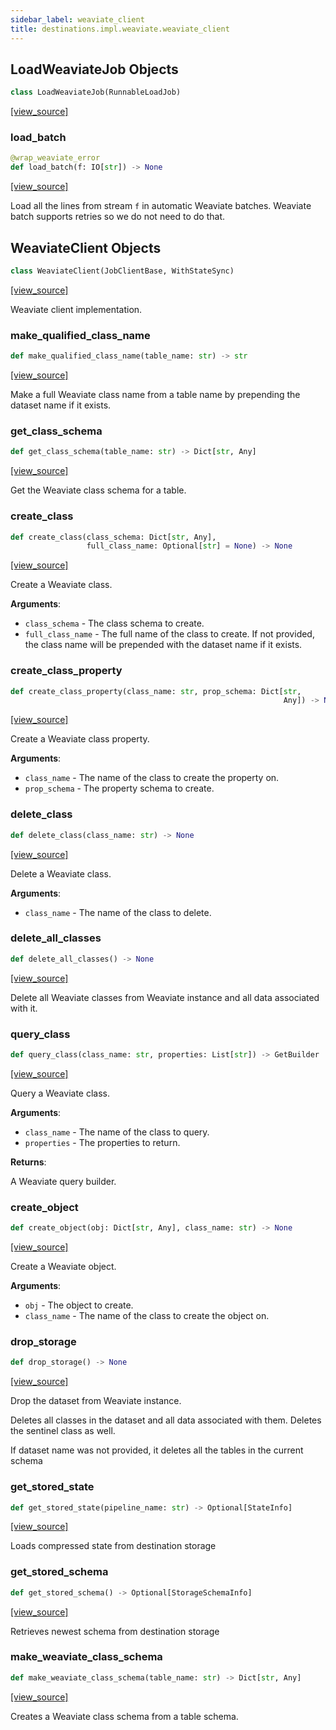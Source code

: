 ```yaml
---
sidebar_label: weaviate_client
title: destinations.impl.weaviate.weaviate_client
---
```


## LoadWeaviateJob Objects

```python
class LoadWeaviateJob(RunnableLoadJob)
```

[[view_source]](https://github.com/dlt-hub/dlt/blob/e9c9ecfa8a644fdb516dd74aabca3bf75bafb154/dlt/destinations/impl/weaviate/weaviate_client.py#L152)

### load\_batch

```python
@wrap_weaviate_error
def load_batch(f: IO[str]) -> None
```

[[view_source]](https://github.com/dlt-hub/dlt/blob/e9c9ecfa8a644fdb516dd74aabca3bf75bafb154/dlt/destinations/impl/weaviate/weaviate_client.py#L180)

Load all the lines from stream `f` in automatic Weaviate batches.
Weaviate batch supports retries so we do not need to do that.

## WeaviateClient Objects

```python
class WeaviateClient(JobClientBase, WithStateSync)
```

[[view_source]](https://github.com/dlt-hub/dlt/blob/e9c9ecfa8a644fdb516dd74aabca3bf75bafb154/dlt/destinations/impl/weaviate/weaviate_client.py#L235)

Weaviate client implementation.

### make\_qualified\_class\_name

```python
def make_qualified_class_name(table_name: str) -> str
```

[[view_source]](https://github.com/dlt-hub/dlt/blob/e9c9ecfa8a644fdb516dd74aabca3bf75bafb154/dlt/destinations/impl/weaviate/weaviate_client.py#L288)

Make a full Weaviate class name from a table name by prepending
the dataset name if it exists.

### get\_class\_schema

```python
def get_class_schema(table_name: str) -> Dict[str, Any]
```

[[view_source]](https://github.com/dlt-hub/dlt/blob/e9c9ecfa8a644fdb516dd74aabca3bf75bafb154/dlt/destinations/impl/weaviate/weaviate_client.py#L300)

Get the Weaviate class schema for a table.

### create\_class

```python
def create_class(class_schema: Dict[str, Any],
                 full_class_name: Optional[str] = None) -> None
```

[[view_source]](https://github.com/dlt-hub/dlt/blob/e9c9ecfa8a644fdb516dd74aabca3bf75bafb154/dlt/destinations/impl/weaviate/weaviate_client.py#L306)

Create a Weaviate class.

**Arguments**:

- `class_schema` - The class schema to create.
- `full_class_name` - The full name of the class to create. If not
  provided, the class name will be prepended with the dataset name
  if it exists.

### create\_class\_property

```python
def create_class_property(class_name: str, prop_schema: Dict[str,
                                                             Any]) -> None
```

[[view_source]](https://github.com/dlt-hub/dlt/blob/e9c9ecfa8a644fdb516dd74aabca3bf75bafb154/dlt/destinations/impl/weaviate/weaviate_client.py#L327)

Create a Weaviate class property.

**Arguments**:

- `class_name` - The name of the class to create the property on.
- `prop_schema` - The property schema to create.

### delete\_class

```python
def delete_class(class_name: str) -> None
```

[[view_source]](https://github.com/dlt-hub/dlt/blob/e9c9ecfa8a644fdb516dd74aabca3bf75bafb154/dlt/destinations/impl/weaviate/weaviate_client.py#L338)

Delete a Weaviate class.

**Arguments**:

- `class_name` - The name of the class to delete.

### delete\_all\_classes

```python
def delete_all_classes() -> None
```

[[view_source]](https://github.com/dlt-hub/dlt/blob/e9c9ecfa8a644fdb516dd74aabca3bf75bafb154/dlt/destinations/impl/weaviate/weaviate_client.py#L346)

Delete all Weaviate classes from Weaviate instance and all data
associated with it.

### query\_class

```python
def query_class(class_name: str, properties: List[str]) -> GetBuilder
```

[[view_source]](https://github.com/dlt-hub/dlt/blob/e9c9ecfa8a644fdb516dd74aabca3bf75bafb154/dlt/destinations/impl/weaviate/weaviate_client.py#L352)

Query a Weaviate class.

**Arguments**:

- `class_name` - The name of the class to query.
- `properties` - The properties to return.
  

**Returns**:

  A Weaviate query builder.

### create\_object

```python
def create_object(obj: Dict[str, Any], class_name: str) -> None
```

[[view_source]](https://github.com/dlt-hub/dlt/blob/e9c9ecfa8a644fdb516dd74aabca3bf75bafb154/dlt/destinations/impl/weaviate/weaviate_client.py#L364)

Create a Weaviate object.

**Arguments**:

- `obj` - The object to create.
- `class_name` - The name of the class to create the object on.

### drop\_storage

```python
def drop_storage() -> None
```

[[view_source]](https://github.com/dlt-hub/dlt/blob/e9c9ecfa8a644fdb516dd74aabca3bf75bafb154/dlt/destinations/impl/weaviate/weaviate_client.py#L373)

Drop the dataset from Weaviate instance.

Deletes all classes in the dataset and all data associated with them.
Deletes the sentinel class as well.

If dataset name was not provided, it deletes all the tables in the current schema

### get\_stored\_state

```python
def get_stored_state(pipeline_name: str) -> Optional[StateInfo]
```

[[view_source]](https://github.com/dlt-hub/dlt/blob/e9c9ecfa8a644fdb516dd74aabca3bf75bafb154/dlt/destinations/impl/weaviate/weaviate_client.py#L502)

Loads compressed state from destination storage

### get\_stored\_schema

```python
def get_stored_schema() -> Optional[StorageSchemaInfo]
```

[[view_source]](https://github.com/dlt-hub/dlt/blob/e9c9ecfa8a644fdb516dd74aabca3bf75bafb154/dlt/destinations/impl/weaviate/weaviate_client.py#L547)

Retrieves newest schema from destination storage

### make\_weaviate\_class\_schema

```python
def make_weaviate_class_schema(table_name: str) -> Dict[str, Any]
```

[[view_source]](https://github.com/dlt-hub/dlt/blob/e9c9ecfa8a644fdb516dd74aabca3bf75bafb154/dlt/destinations/impl/weaviate/weaviate_client.py#L618)

Creates a Weaviate class schema from a table schema.

